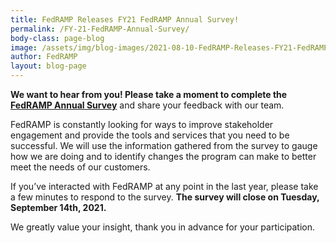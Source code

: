 ```yaml
---
title: FedRAMP Releases FY21 FedRAMP Annual Survey!
permalink: /FY-21-FedRAMP-Annual-Survey/
body-class: page-blog
image: /assets/img/blog-images/2021-08-10-FedRAMP-Releases-FY21-FedRAMP-Annual-Survey.png
author: FedRAMP
layout: blog-page
---
```


**We want to hear from you! Please take a moment to complete the <a href="https://feedback.gsa.gov/jfe/form/SV_e9TbsSnSIqiRluS">FedRAMP Annual Survey</a>** and share your feedback with our team.

FedRAMP is constantly looking for ways to improve stakeholder engagement and provide the tools and services that you need to be successful. We will use the information gathered from the survey to gauge how we are doing and to identify changes the program can make to better meet the needs of our customers.

If you’ve interacted with FedRAMP at any point in the last year, please take a few minutes to respond to the survey. **The survey will close on Tuesday, September 14th, 2021.**

We greatly value your insight, thank you in advance for your participation.

